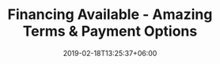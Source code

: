 ---
title: "Financing Available - Amazing Terms & Payment Options"
description: ""
date: 2019-02-18T13:25:37+06:00
bgImage: "images/backgrounds/page-title.webp"
bgImageAlt: "images/backgrounds/page-title.jpg"

---